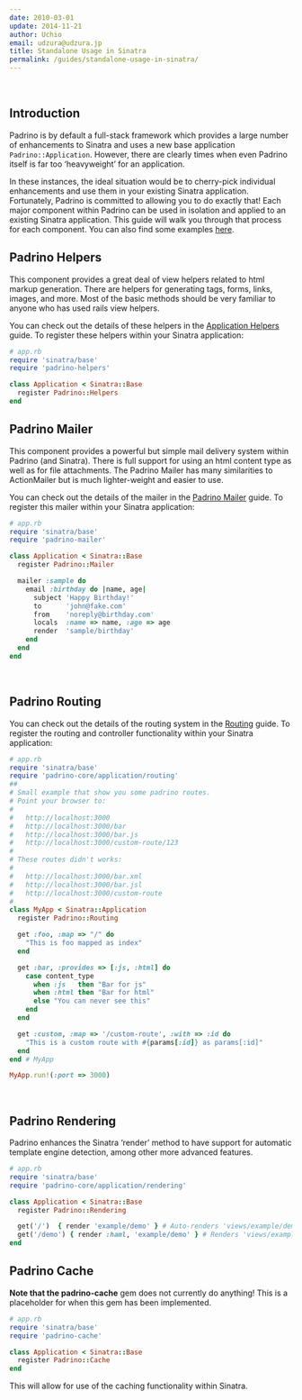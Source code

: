 ```yaml
---
date: 2010-03-01
update: 2014-11-21
author: Uchio
email: udzura@udzura.jp
title: Standalone Usage in Sinatra
permalink: /guides/standalone-usage-in-sinatra/
---
```

 
## Introduction

Padrino is by default a full-stack framework which provides a large number of enhancements to Sinatra and uses a new base application `Padrino::Application`. However, there are clearly times when even Padrino itself is far too ‘heavyweight’ for an application.


In these instances, the ideal situation would be to cherry-pick individual enhancements and use them in your existing Sinatra application. Fortunately, Padrino is committed to allowing you to do exactly that! Each major component within Padrino can be used in isolation and applied to an existing Sinatra application. This guide will walk you through that process for each component. You can also find some examples [here](http://github.com/padrino/single-apps).
 

## Padrino Helpers

This component provides a great deal of view helpers related to html markup generation. There are helpers for generating tags, forms, links, images, and more. Most of the basic methods should be very familiar to anyone who has used rails view helpers.


You can check out the details of these helpers in the [Application Helpers](/guides/application-helpers) guide. To register these helpers within your Sinatra application:


```ruby
# app.rb
require 'sinatra/base'
require 'padrino-helpers'

class Application < Sinatra::Base
  register Padrino::Helpers
end
```


## Padrino Mailer

This component provides a powerful but simple mail delivery system within Padrino (and Sinatra). There is full support for using an html content type as well as for file attachments. The Padrino Mailer has many similarities to ActionMailer but is much lighter-weight and easier to use.


You can check out the details of the mailer in the [Padrino Mailer](/guides/padrino-mailer) guide. To register this mailer within your Sinatra application:


```ruby
# app.rb
require 'sinatra/base'
require 'padrino-mailer'

class Application < Sinatra::Base
  register Padrino::Mailer

  mailer :sample do
    email :birthday do |name, age|
      subject 'Happy Birthday!'
      to      'john@fake.com'
      from    'noreply@birthday.com'
      locals  :name => name, :age => age
      render  'sample/birthday'
    end
  end
end
```
 

## Padrino Routing

You can check out the details of the routing system in the [Routing](/guides/controllers) guide. To register the routing and controller functionality within your Sinatra application:


```ruby
# app.rb
require 'sinatra/base'
require 'padrino-core/application/routing'
##
# Small example that show you some padrino routes.
# Point your browser to:
#
#   http://localhost:3000
#   http://localhost:3000/bar
#   http://localhost:3000/bar.js
#   http://localhost:3000/custom-route/123
#
# These routes didn't works:
#
#   http://localhost:3000/bar.xml
#   http://localhost:3000/bar.jsl
#   http://localhost:3000/custom-route
#
class MyApp < Sinatra::Application
  register Padrino::Routing

  get :foo, :map => "/" do
    "This is foo mapped as index"
  end

  get :bar, :provides => [:js, :html] do
    case content_type
      when :js   then "Bar for js"
      when :html then "Bar for html"
      else "You can never see this"
    end
  end

  get :custom, :map => '/custom-route', :with => :id do
    "This is a custom route with #{params[:id]} as params[:id]"
  end
end # MyApp

MyApp.run!(:port => 3000)
```
 

## Padrino Rendering

Padrino enhances the Sinatra ‘render’ method to have support for automatic template engine detection, among other more advanced features.


```ruby
# app.rb
require 'sinatra/base'
require 'padrino-core/application/rendering'

class Application < Sinatra::Base
  register Padrino::Rendering

  get('/')  { render 'example/demo' } # Auto-renders 'views/example/demo.haml'
  get('/demo') { render :haml, 'example/demo' } # Renders 'views/example/demo.haml'
end
```


## Padrino Cache

**Note that the padrino-cache** gem does not currently do anything! This is a placeholder for when this gem has been implemented.


```ruby
# app.rb
require 'sinatra/base'
require 'padrino-cache'

class Application < Sinatra::Base
  register Padrino::Cache
end
```

This will allow for use of the caching functionality within Sinatra.

